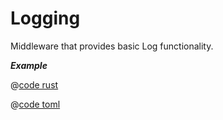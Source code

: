 # Logging

Middleware that provides basic Log functionality.

_**Example**_ 

<CodeGroup>
  <CodeGroupItem title="main.rs" active>

@[code rust](../../../codes/logging/src/main.rs)

  </CodeGroupItem>
  <CodeGroupItem title="Cargo.toml">

@[code toml](../../../codes/logging/Cargo.toml)

  </CodeGroupItem>
</CodeGroup>